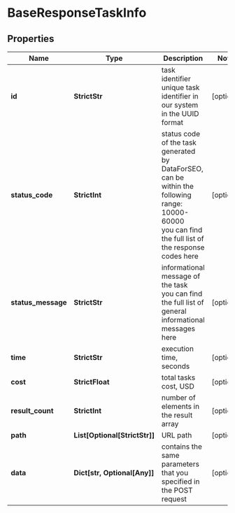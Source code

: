 # BaseResponseTaskInfo


## Properties

| Name | Type | Description | Notes |
|------------ | ------------- | ------------- | -------------|
**id** | **StrictStr** | task identifier<br>unique task identifier in our system in the UUID format |[optional]|
**status_code** | **StrictInt** | status code of the task<br>generated by DataForSEO, can be within the following range: 10000-60000<br>you can find the full list of the response codes here |[optional]|
**status_message** | **StrictStr** | informational message of the task<br>you can find the full list of general informational messages here |[optional]|
**time** | **StrictStr** | execution time, seconds |[optional]|
**cost** | **StrictFloat** | total tasks cost, USD |[optional]|
**result_count** | **StrictInt** | number of elements in the result array |[optional]|
**path** | **List[Optional[StrictStr]]** | URL path |[optional]|
**data** | **Dict[str, Optional[Any]]** | contains the same parameters that you specified in the POST request |[optional]|
